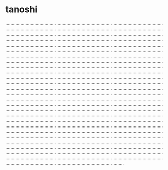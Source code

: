 # tanoshi
.....................................................................................................................................................................................................................................................................................................................................................................................................................................................................................................................................................................................................................................................................................................................................................................................................................................................................................................................................................................................................................................................................................................................................................................................................................................................................................................................................................................................................................................................................................................................................................................................................................................................................................................................................................................................................................................................................................................................................................................................................................................................................................................................................................................................................................................................................................................................................................................................................................................................................................................................................................................................................................................................................................................................................................................................................................................................................................................................................................................................................................................................................................................................................................................................................................................................................................................................................................................................................................................................